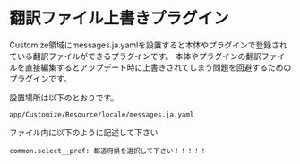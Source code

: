 # 翻訳ファイル上書きプラグイン

Customize領域にmessages.ja.yamlを設置すると本体やプラグインで登録されている翻訳ファイルができるプラグインです。
本体やプラグインの翻訳ファイルを直接編集するとアップデート時に上書きされてしまう問題を回避するためのプラグインです。


設置場所は以下のとおりです。

```
app/Customize/Resource/locale/messages.ja.yaml
```

ファイル内に以下のように記述して下さい

```
common.select__pref: 都道府県を選択して下さい！！！！！
```